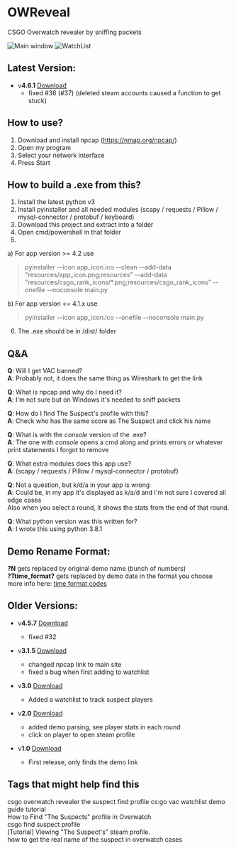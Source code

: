 
# OWReveal
CSGO Overwatch revealer by sniffing packets

![Main window](https://i.imgur.com/lulwtDh.png) ![WatchList](https://i.imgur.com/LEablcb.png)


## Latest Version:  
  
* v**4.6.1** [Download](https://github.com/ZaharX97/OWReveal/releases/latest)  
    * fixed #36 (#37) (deleted steam accounts caused a function to get stuck)
  
## How to use?
1. Download and install npcap (https://nmap.org/npcap/)
2. Open my program
3. Select your network interface
4. Press Start

## How to build a .exe from this?
1. Install the latest python v3
2. Install pyinstaller and all needed modules (scapy / requests / Pillow / mysql-connector / protobuf / keyboard)
3. Download this project and extract into a folder
4. Open cmd/powershell in that folder
5.
a) For app version >= 4.2 use  
> pyinstaller --icon app_icon.ico --clean --add-data "resources/app_icon.png;resources" --add-data "resources/csgo_rank_icons/*.png;resources/csgo_rank_icons" --onefile --noconsole main.py
> 
b) For app version <= 4.1.x use  
> pyinstaller --icon app_icon.ico --onefile --noconsole main.py
6. The .exe should be in /dist/ folder

## Q&A
**Q**: Will I get VAC banned?  
**A**: Probably not, it does the same thing as Wireshark to get the link  

**Q**: What is npcap and why do I need it?  
**A**: I'm not sure but on Windows it's needed to sniff packets  


**Q**: How do I find The Suspect's profile with this?  
**A**: Check who has the same score as The Suspect and click his name  

**Q**: What is with the _console_ version of the .exe?  
**A**: The one with _console_ opens a cmd along and prints errors or whatever print statements I forgot to remove  

**Q**: What extra modules does this app use?  
**A**: (scapy / requests / Pillow / mysql-connector / protobuf)  

**Q**: Not a question, but k/d/a in your app is wrong  
**A**: Could be, in my app it's displayed as k/a/d and I'm not sure I covered all edge cases  
Also when you select a round, it shows the stats from the end of that round.

**Q**: What python version was this written for?  
**A**: I wrote this using python 3.8.1  
  
## Demo Rename Format:
**?N** gets replaced by original demo name (bunch of numbers)  
**?Ttime_format?** gets replaced by demo date in the format you choose  
more info here: [time format codes](https://docs.python.org/3/library/datetime.html#strftime-and-strptime-format-codes)
  
## Older Versions: 

* v**4.5.7** [Download](https://github.com/ZaharX97/OWReveal/releases/tag/4.5.7)  
  * fixed #32
  
* v**3.1.5** [Download](https://github.com/ZaharX97/OWReveal/releases/tag/3.1.5)  
  * changed npcap link to main site  
  * fixed a bug when first adding to watchlist 
  
* v**3.0** [Download](https://github.com/ZaharX97/OWReveal/releases/tag/3.0)
  * Added a watchlist to track suspect players
  
* v**2.0** [Download](https://github.com/ZaharX97/OWReveal/releases/tag/2.0)
  * added demo parsing, see player stats in each round
  * click on player to open steam profile
  
* v**1.0** [Download](https://github.com/ZaharX97/OWReveal/releases/tag/1.0)
  * First release, only finds the demo link  
  
## Tags that might help find this  
csgo overwatch revealer the suspect find profile cs:go vac watchlist demo guide tutorial  
How to Find "The Suspects" profile in Overwatch  
csgo find suspect profile  
[Tutorial] Viewing "The Suspect's" steam profile.  
how to get the real name of the suspect in overwatch cases  
